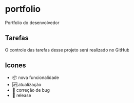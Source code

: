 # portfolio

Portfolio do desenvolvedor

## Tarefas

O controle das tarefas desse projeto será realizado no GitHub

## Icones

- :package: nova funcionalidade
- :up: atualização
- :bug: correção de bug
- :checkered_flag: release